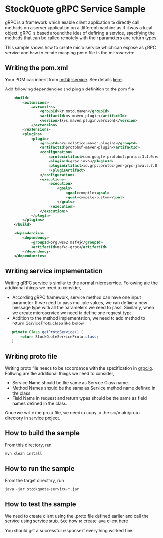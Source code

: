 # StockQuote gRPC Service Sample

gRPC is a framework which enable client application to directly call methods on a server application on a different 
machine as if it was a local object. gRPC is based around the idea of defining a service, specifying the methods that
 can be called remotely with their parameters and return types.

This sample shows how to create micro service which can expose as gRPC service and how to create mapping proto file to 
the microservice.  

## Writing the pom.xml 

Your POM can inherit from [msf4j-service](../../../poms/msf4j-service). 
See details [here](../../../poms/msf4j-service).

Add following dependencies and plugin definition to the pom file

````xml
    <build>
        <extensions>
            <extension>
                <groupId>kr.motd.maven</groupId>
                <artifactId>os-maven-plugin</artifactId>
                <version>${os.maven.plugin.version}</version>
            </extension>
        </extensions>
        <plugins>
            <plugin>
                <groupId>org.xolstice.maven.plugins</groupId>
                <artifactId>protobuf-maven-plugin</artifactId>
                <configuration>
                    <protocArtifact>com.google.protobuf:protoc:3.4.0:exe:${os.detected.classifier}</protocArtifact>
                    <pluginId>grpc-java</pluginId>
                    <pluginArtifact>io.grpc:protoc-gen-grpc-java:1.7.0:exe:${os.detected.classifier}
                    </pluginArtifact>
                </configuration>
                <executions>
                    <execution>
                        <goals>
                            <goal>compile</goal>
                            <goal>compile-custom</goal>
                        </goals>
                    </execution>
                </executions>
            </plugin>
        </plugins>
    </build>

    <dependencies>
        <dependency>
            <groupId>org.wso2.msf4j</groupId>
            <artifactId>msf4j-grpc</artifactId>
        </dependency>
    </dependencies>
````

## Writing service implementation

Writing gRPC service is similar to the normal microservice. Following are the additional things we need to consider, 

* According gRPC framework, service method can have one input parameter. If we need to pass multiple values, we can 
define a new message type with all the parameters we need to pass. Similarly, when we create microservice we need to
define one request type.
* Addition to the method implementation, we need to add method to return ServiceProto.class like below
 ```java
    private Class getProtoService() {
        return StockQuoteServiceProto.class;
    }
 ```

## Writing proto file

Writing proto file needs to be accordance with the specification in [grpc.io](https://grpc.io/docs/tutorials/basic/java.html). Follwing are the additional things we need to consider,

* Service Name should be the same as Service Class name.
* Method Names should be the same as Service method name defined in the class.
* Field Name in request and return types should be the same as field names defined in the class.

Once we write the proto file, we need to copy to the src/main/proto directory in service project.

## How to build the sample

From this directory, run

```
mvn clean install
```

## How to run the sample

From the target directory, run
```
java -jar stockquote-service-*.jar
```

## How to test the sample

We need to create client using the .proto file defined earlier and call the service using service stub. See how to 
create java client [here](../stockquote-client/README.md)  


You should get a successful response if everything worked fine.

